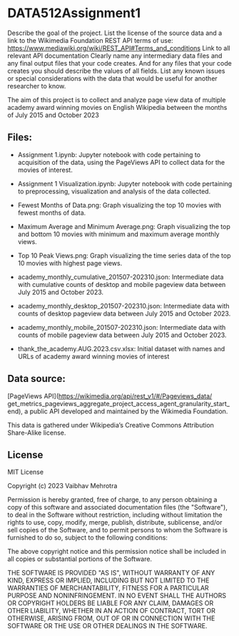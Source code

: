 # DATA512Assignment1

Describe the goal of the project.
List the license of the source data and a link to the Wikimedia Foundation REST API terms of use: https://www.mediawiki.org/wiki/REST_API#Terms_and_conditions
Link to all relevant API documentation
Clearly name any intermediary data files and any final output files that your code creates. And for any files that your code creates you should describe the values of all fields.
List any known issues or special considerations with the data that would be useful for another researcher to know. 

The aim of this project is to collect and analyze page view data of multiple academy award winning movies on English Wikipedia between the months of July 2015 and October 2023

## Files:
- Assignment 1.ipynb: Jupyter notebook with code pertaining to acquisition of the data, using the PageViews API to collect data for the movies of interest.
- Assignment 1 Visualization.ipynb: Jupyter notebook with code pertaining to preprocessing, visualization and analysis of the data collected.
- Fewest Months of Data.png: Graph visualizing the top 10 movies with fewest months of data.
- Maximum Average and Minimum Average.png: Graph visualizing the top and bottom 10 movies with minimum and maximum average monthly views.
- Top 10 Peak Views.png: Graph visualizing the time series data of the top 10 movies with highest page views.

- academy_monthly_cumulative_201507-202310.json: Intermediate data with cumulative counts of desktop and mobile pageview data between July 2015 and October 2023.
- academy_monthly_desktop_201507-202310.json: Intermediate data with counts of desktop pageview data between July 2015 and October 2023.
- academy_monthly_mobile_201507-202310.json: Intermediate data with counts of mobile pageview data between July 2015 and October 2023.
- thank_the_academy.AUG.2023.csv.xlsx: Initial dataset with names and URLs of academy award winning movies of interest

## Data source:
[PageViews API](https://wikimedia.org/api/rest_v1/#/Pageviews_data/ get_metrics_pageviews_aggregate_project_access_agent_granularity_start_end), a public API developed and maintained by the Wikimedia Foundation.

This data is gathered under Wikipedia’s Creative Commons Attribution Share-Alike license.

## License

MIT License

Copyright (c) 2023 Vaibhav Mehrotra

Permission is hereby granted, free of charge, to any person obtaining a copy
of this software and associated documentation files (the "Software"), to deal
in the Software without restriction, including without limitation the rights
to use, copy, modify, merge, publish, distribute, sublicense, and/or sell
copies of the Software, and to permit persons to whom the Software is
furnished to do so, subject to the following conditions:

The above copyright notice and this permission notice shall be included in all
copies or substantial portions of the Software.

THE SOFTWARE IS PROVIDED "AS IS", WITHOUT WARRANTY OF ANY KIND, EXPRESS OR
IMPLIED, INCLUDING BUT NOT LIMITED TO THE WARRANTIES OF MERCHANTABILITY,
FITNESS FOR A PARTICULAR PURPOSE AND NONINFRINGEMENT. IN NO EVENT SHALL THE
AUTHORS OR COPYRIGHT HOLDERS BE LIABLE FOR ANY CLAIM, DAMAGES OR OTHER
LIABILITY, WHETHER IN AN ACTION OF CONTRACT, TORT OR OTHERWISE, ARISING FROM,
OUT OF OR IN CONNECTION WITH THE SOFTWARE OR THE USE OR OTHER DEALINGS IN THE
SOFTWARE.